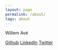 ```yaml
---
layout: page
permalink: /about/
tags: about
---
```


Willem Avé



[Github](https://github.com/willemave)
[LinkedIn](https://www.linkedin.com/in/willemave)
[Twitter](https://twitter.com/willemaw)